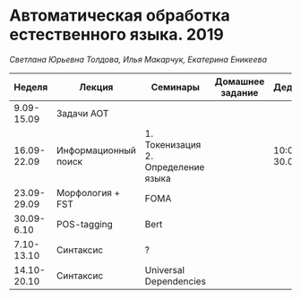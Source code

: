 # Автоматическая обработка естественного языка. 2019
*Светлана Юрьевна Толдова, Илья Макарчук, Екатерина Еникеева*

|Неделя|Лекция|Семинары|Домашнее задание|Дедлайн|
|-|-|-|-|-|
|9.09-15.09|Задачи АОТ||||
|16.09-22.09|Информационный поиск|1. Токенизация 2. Определение языка||10:00 30.09|
|23.09-29.09|Морфология + FST|FOMA|||
|30.09-6.10|POS-tagging|Bert|||
|7.10-13.10|Синтаксис|?|||
|14.10-20.10|Синтаксис|Universal Dependencies|||
